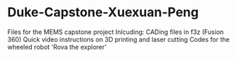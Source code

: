 # Duke-Capstone-Xuexuan-Peng
Files for the MEMS capstone project
Inlcuding:
CADing files in f3z (Fusion 360)
Quick video instructions on 3D printing and laser cutting 
Codes for the wheeled robot 'Rova the explorer'
